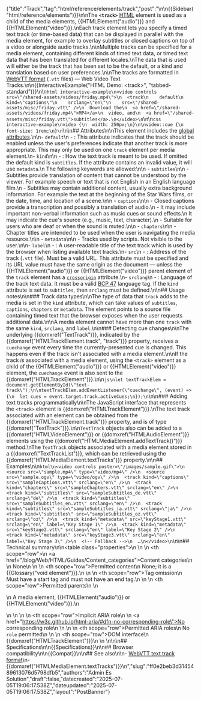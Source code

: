 {"title":"Track","tag":"html/reference/elements/track","post":"\n\n{{Sidebar(\"html/reference/elements\")}}\n\nThe **`<track>`** [HTML](/blog/Web/HTML) element is used as a child of the media elements, {{HTMLElement(\"audio\")}} and {{HTMLElement(\"video\")}}.\nEach track element lets you specify a timed text track (or time-based data) that can be displayed in parallel with the media element, for example to overlay subtitles or closed captions on top of a video or alongside audio tracks.\n\nMultiple tracks can be specified for a media element, containing different kinds of timed text data, or timed text data that has been translated for different locales.\nThe data that is used will either be the track that has been set to be the default, or a kind and translation based on user preferences.\n\nThe tracks are formatted in [WebVTT format](/blog/Web/API/WebVTT_API) (`.vtt` files) — Web Video Text Tracks.\n\n{{InteractiveExample(\"HTML Demo: &lt;track&gt;\", \"tabbed-standard\")}}\n\n```html interactive-example\n<video controls src=\"/shared-assets/videos/friday.mp4\">\n  <track\n    default\n    kind=\"captions\"\n    srclang=\"en\"\n    src=\"/shared-assets/misc/friday.vtt\" />\n  Download the\n  <a href=\"/shared-assets/videos/friday.mp4\">MP4</a>\n  video, and\n  <a href=\"/shared-assets/misc/friday.vtt\">subtitles</a>.\n</video>\n```\n\n```css interactive-example\nvideo {\n  width: 250px;\n}\n\nvideo::cue {\n  font-size: 1rem;\n}\n```\n\n## Attributes\n\nThis element includes the [global attributes](/blog/Web/HTML/Reference/Global_attributes).\n\n- `default`\n  - : This attribute indicates that the track should be enabled unless the user's preferences indicate that another track is more appropriate. This may only be used on one `track` element per media element.\n- `kind`\n\n  - : How the text track is meant to be used. If omitted the default kind is `subtitles`. If the attribute contains an invalid value, it will use `metadata`.\n    The following keywords are allowed:\n\n    - `subtitles`\n\n      - Subtitles provide translation of content that cannot be understood by the viewer. For example speech or text that is not English in an English language film.\n      - Subtitles may contain additional content, usually extra background information. For example the text at the beginning of the Star Wars films, or the date, time, and location of a scene.\n\n    - `captions`\n\n      - Closed captions provide a transcription and possibly a translation of audio.\n      - It may include important non-verbal information such as music cues or sound effects.\n        It may indicate the cue's source (e.g., music, text, character).\n      - Suitable for users who are deaf or when the sound is muted.\n\n    - `chapters`\n\n      - Chapter titles are intended to be used when the user is navigating the media resource.\n\n    - `metadata`\n\n      - Tracks used by scripts. Not visible to the user.\n\n- `label`\n  - : A user-readable title of the text track which is used by the browser when listing available text tracks.\n- `src`\n  - : Address of the track (`.vtt` file). Must be a valid URL. This attribute must be specified and its URL value must have the same origin as the document — unless the {{HTMLElement(\"audio\")}} or {{HTMLElement(\"video\")}} parent element of the `track` element has a [`crossorigin`](/blog/Web/HTML/Reference/Attributes/crossorigin) attribute.\n- `srclang`\n  - : Language of the track text data. It must be a valid [BCP 47](https://r12a.github.io/app-subtags/) language tag. If the `kind` attribute is set to `subtitles`, then `srclang` must be defined.\n\n## Usage notes\n\n### Track data types\n\nThe type of data that `track` adds to the media is set in the `kind` attribute, which can take values of `subtitles`, `captions`, `chapters` or `metadata`. The element points to a source file containing timed text that the browser exposes when the user requests additional data.\n\nA media element cannot have more than one `track` with the same `kind`, `srclang`, and `label`.\n\n### Detecting cue changes\n\nThe underlying {{domxref(\"TextTrack\")}}, indicated by the {{domxref(\"HTMLTrackElement.track\", \"track\")}} property, receives a `cuechange` event every time the currently-presented cue is changed. This happens even if the track isn't associated with a media element.\n\nIf the track _is_ associated with a media element, using the `<track>` element as a child of the {{HTMLElement(\"audio\")}} or {{HTMLElement(\"video\")}} element, the `cuechange` event is also sent to the {{domxref(\"HTMLTrackElement\")}}.\n\n```js\nlet textTrackElem = document.getElementById(\"text-track\");\n\ntextTrackElem.addEventListener(\"cuechange\", (event) => {\n  let cues = event.target.track.activeCues;\n});\n```\n\n### Adding text tracks programmatically\n\nThe JavaScript interface that represents the `<track>` element is {{domxref(\"HTMLTrackElement\")}}.\nThe text track associated with an element can be obtained from the {{domxref(\"HTMLTrackElement.track\")}} property, and is of type {{domxref(\"TextTrack\")}}.\n\n`TextTrack` objects also can be added to a {{domxref(\"HTMLVideoElement\")}} or {{domxref(\"HTMLAudioElement\")}} elements using the {{domxref(\"HTMLMediaElement.addTextTrack()\")}} method.\nThe `TextTrack` objects associated with a media element stored in a {{domxref(\"TextTrackList\")}}, which can be retrieved using the {{domxref(\"HTMLMediaElement.textTracks\")}} property.\n\n## Examples\n\n```html\n<video controls poster=\"/images/sample.gif\">\n  <source src=\"sample.mp4\" type=\"video/mp4\" />\n  <source src=\"sample.ogv\" type=\"video/ogv\" />\n  <track kind=\"captions\" src=\"sampleCaptions.vtt\" srclang=\"en\" />\n  <track kind=\"chapters\" src=\"sampleChapters.vtt\" srclang=\"en\" />\n  <track kind=\"subtitles\" src=\"sampleSubtitles_de.vtt\" srclang=\"de\" />\n  <track kind=\"subtitles\" src=\"sampleSubtitles_en.vtt\" srclang=\"en\" />\n  <track kind=\"subtitles\" src=\"sampleSubtitles_ja.vtt\" srclang=\"ja\" />\n  <track kind=\"subtitles\" src=\"sampleSubtitles_oz.vtt\" srclang=\"oz\" />\n  <track kind=\"metadata\" src=\"keyStage1.vtt\" srclang=\"en\" label=\"Key Stage 1\" />\n  <track kind=\"metadata\" src=\"keyStage2.vtt\" srclang=\"en\" label=\"Key Stage 2\" />\n  <track kind=\"metadata\" src=\"keyStage3.vtt\" srclang=\"en\" label=\"Key Stage 3\" />\n  <!-- Fallback -->\n  …\n</video>\n```\n\n## Technical summary\n\n<table class=\"properties\">\n  <tbody>\n    <tr>\n      <th scope=\"row\">\n        <a href=\"/blog/Web/HTML/Guides/Content_categories\">Content categories</a>\n      </th>\n      <td>None</td>\n    </tr>\n    <tr>\n      <th scope=\"row\">Permitted content</th>\n      <td>None; it is a {{Glossary(\"void element\")}}.</td>\n    </tr>\n    <tr>\n      <th scope=\"row\">Tag omission</th>\n      <td>Must have a start tag and must not have an end tag.</td>\n    </tr>\n    <tr>\n      <th scope=\"row\">Permitted parents</th>\n      <td>\n        <p>\n          A media element, {{HTMLElement(\"audio\")}} or {{HTMLElement(\"video\")}}.\n        </p>\n      </td>\n    </tr>\n    <tr>\n      <th scope=\"row\">Implicit ARIA role</th>\n      <td>\n        <a href=\"https://w3c.github.io/html-aria/#dfn-no-corresponding-role\">No corresponding role</a>\n      </td>\n    </tr>\n    <tr>\n      <th scope=\"row\">Permitted ARIA roles</th>\n      <td>No <code>role</code> permitted</td>\n    </tr>\n    <tr>\n      <th scope=\"row\">DOM interface</th>\n      <td>{{domxref(\"HTMLTrackElement\")}}</td>\n    </tr>\n  </tbody>\n</table>\n\n## Specifications\n\n{{Specifications}}\n\n## Browser compatibility\n\n{{Compat}}\n\n## See also\n\n- [WebVTT text track format](/blog/Web/API/WebVTT_API)\n- {{domxref(\"HTMLMediaElement.textTracks\")}}\n","slug":"ff0e2beb3d3145489613076d5798dfb5","authors":"Admin Es Solution","draft":false,"datecreated":"2025-07-05T19:06:17.538Z","dateupdated":"2025-07-05T19:06:17.538Z","layout":"PostBanner"}